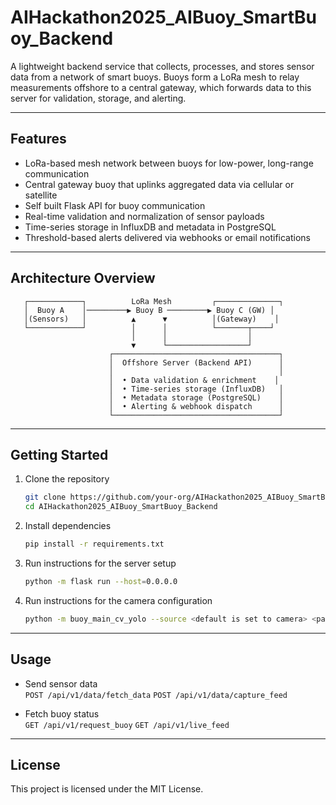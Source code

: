 # AIHackathon2025_AIBuoy_SmartBuoy_Backend

A lightweight backend service that collects, processes, and stores sensor data from a network of smart buoys. Buoys form a LoRa mesh to relay measurements offshore to a central gateway, which forwards data to this server for validation, storage, and alerting.

---

## Features

- LoRa-based mesh network between buoys for low-power, long-range communication  
- Central gateway buoy that uplinks aggregated data via cellular or satellite  
- Self built Flask API for buoy communication 
- Real-time validation and normalization of sensor payloads  
- Time-series storage in InfluxDB and metadata in PostgreSQL  
- Threshold-based alerts delivered via webhooks or email notifications  

---

## Architecture Overview

```text
   ┌────────────┐          LoRa Mesh         ┌──────────────┐
   │  Buoy A    │─────────▶ Buoy B ─────────▶ Buoy C (GW) │
   │(Sensors)   │          ▲      ▼          │(Gateway)    │
   └────────────┘          │      │          └───────┬────┘
                           │      │                  │
                           ▼      └──────────────────┘
                      ┌─────────────────────────────────────┐
                      │  Offshore Server (Backend API)      │
                      │                                     │
                      │  • Data validation & enrichment    │
                      │  • Time-series storage (InfluxDB)   │
                      │  • Metadata storage (PostgreSQL)    │
                      │  • Alerting & webhook dispatch      │
                      └─────────────────────────────────────┘
```

---

## Getting Started

1. Clone the repository  
   ```bash
   git clone https://github.com/your-org/AIHackathon2025_AIBuoy_SmartBuoy_Backend.git
   cd AIHackathon2025_AIBuoy_SmartBuoy_Backend
   ```

2. Install dependencies  
   ```bash
   pip install -r requirements.txt
   ```
3. Run instructions for the server setup 
   ```bash
   python -m flask run --host=0.0.0.0
   ```

4. Run instructions for the camera configuration
   ```bash
   python -m buoy_main_cv_yolo --source <default is set to camera> <path to the video feed file>
   ```
---

## Usage

- Send sensor data  
  `POST /api/v1/data/fetch_data`
  `POST /api/v1/data/capture_feed`  

- Fetch buoy status  
  `GET /api/v1/request_buoy`
  `GET /api/v1/live_feed`

---

## License

This project is licensed under the MIT License.

